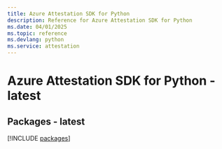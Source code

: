```yaml
---
title: Azure Attestation SDK for Python
description: Reference for Azure Attestation SDK for Python
ms.date: 04/01/2025
ms.topic: reference
ms.devlang: python
ms.service: attestation
---
```

# Azure Attestation SDK for Python - latest
## Packages - latest
[!INCLUDE [packages](attestation-index.md)]